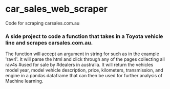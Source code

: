 # car_sales_web_scraper
Code for scraping carsales.com.au
###  A side project to code a function that takes in a  Toyota vehicle line and scrapes carsales.com.au.
The function will accept an argument in string for such as in the example 'rav4'. It will parse the html and click through any of the pages collecting all rav4s #used for sale by #dealers in australia. It will return the vehicles model year, model vehicle description, price, kilometers, transmission, and engine in a pandas dataframe that can then be used for further analysis of Machine learning.
